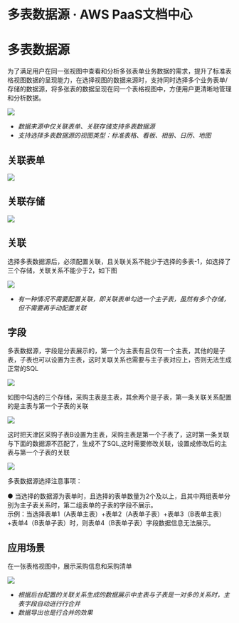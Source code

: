 # 多表数据源 · AWS PaaS文档中心

# 多表数据源

为了满足用户在同一张视图中查看和分析多张表单业务数据的需求，提升了标准表格视图数据的呈现能力，在选择视图的数据来源时，支持同时选择多个业务表单/存储的数据源，将多张表的数据呈现在同一个表格视图中，方便用户更清晰地管理和分析数据。

[![](https://helpcdn.awspaas.com/picture/picture/202308/750dcbdc9382449394a9a5dcada2dfca.png)](<https://helpcdn.awspaas.com/picture/picture/202308/750dcbdc9382449394a9a5dcada2dfca.png>)

  * _数据来源中仅关联表单、关联存储支持多表数据源_
  * _支持选择多表数据源的视图类型：标准表格、看板、相册、日历、地图_

## 关联表单

[![](https://helpcdn.awspaas.com/picture/picture/202308/d4decb730a8d4584b07be0bc26753f1f.png)](<https://helpcdn.awspaas.com/picture/picture/202308/d4decb730a8d4584b07be0bc26753f1f.png>)

## 关联存储

[![](https://helpcdn.awspaas.com/picture/picture/202308/3bdf7f8976dc495ebc6b76402b1c8963.png)](<https://helpcdn.awspaas.com/picture/picture/202308/3bdf7f8976dc495ebc6b76402b1c8963.png>)

## 关联

选择多表数据源后，必须配置关联，且关联关系不能少于选择的多表-1，如选择了三个存储，关联关系不能少于2，如下图

[![](https://helpcdn.awspaas.com/picture/picture/202308/9c4c2023c7ea4d93a894e481f400b504.png)](<https://helpcdn.awspaas.com/picture/picture/202308/9c4c2023c7ea4d93a894e481f400b504.png>)

  * _有一种情况不需要配置关联，即关联表单勾选一个主子表，虽然有多个存储，但不需要再手动配置关联_

## 字段

多表数据源，字段是分表展示的，第一个为主表有且仅有一个主表，其他的是子表，子表也可以设置为主表，这时关联关系也需要与主子表对应上，否则无法生成正常的SQL

[![](https://helpcdn.awspaas.com/picture/picture/202308/6d05cfef9c124f95b49028f396c5001e.png)](<https://helpcdn.awspaas.com/picture/picture/202308/6d05cfef9c124f95b49028f396c5001e.png>)

如图中勾选的三个存储，采购主表是主表，其余两个是子表，第一条关联关系配置的是主表与第一个子表的关联

[![](https://helpcdn.awspaas.com/picture/picture/202308/354bbb7d4f4949c2b93b3a652dc47325.png)](<https://helpcdn.awspaas.com/picture/picture/202308/354bbb7d4f4949c2b93b3a652dc47325.png>)

这时把天津区采购子表B设置为主表，采购主表是第一个子表了，这时第一条关联与下面的数据源不匹配了，生成不了SQL,这时需要修改关联，设置成修改后的主表与第一个子表的关联

[![](https://helpcdn.awspaas.com/picture/picture/202308/4c68709b307c44c5adab47f972a0ea1a.png)](<https://helpcdn.awspaas.com/picture/picture/202308/4c68709b307c44c5adab47f972a0ea1a.png>)

多表数据源选择注意事项：

● 当选择的数据源为表单时，且选择的表单数量为2个及以上，且其中两组表单分别为主子表关系时，第二组表单的子表的字段不展示。  
示例：当选择表单1（A表单主表）+表单2（A表单子表）+表单3（B表单主表）+表单4（B表单子表）时，则表单4（B表单子表）字段数据信息无法展示。

## 应用场景

在一张表格视图中，展示采购信息和采购清单

[![](https://helpcdn.awspaas.com/picture/picture/202308/862bb3f42f49493db20c7f5c47809a3a.png)](<https://helpcdn.awspaas.com/picture/picture/202308/862bb3f42f49493db20c7f5c47809a3a.png>)

  * _根据后台配置的关联关系生成的数据展示中主表与子表是一对多的关系时，主表字段自动进行行合并_
  * _数据导出也是行合并的效果_